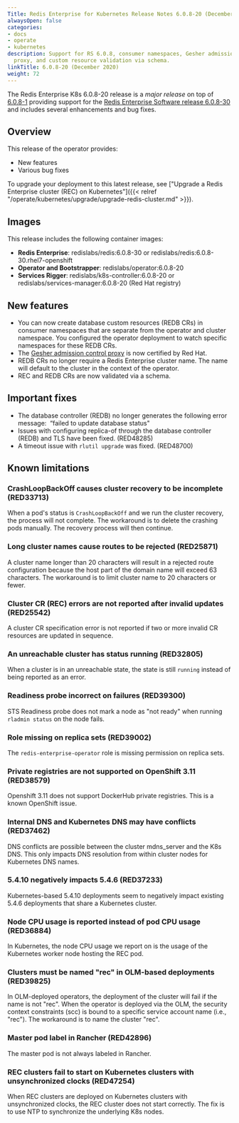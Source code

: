 ```yaml
---
Title: Redis Enterprise for Kubernetes Release Notes 6.0.8-20 (December 2020)
alwaysOpen: false
categories:
- docs
- operate
- kubernetes
description: Support for RS 6.0.8, consumer namespaces, Gesher admission controller
  proxy, and custom resource validation via schema.
linkTitle: 6.0.8-20 (December 2020)
weight: 72
---
```


The Redis Enterprise K8s 6.0.8-20 release is a *major release* on top of [6.0.8-1](https://github.com/RedisLabs/redis-enterprise-k8s-docs/releases/tag/v6.0.8-1) providing support for the [Redis Enterprise Software release 6.0.8-30](https://docs.redislabs.com/latest/rs/release-notes/rs-6-0-8-september-2020/) and includes several enhancements and bug fixes.

## Overview

This release of the operator provides:

 * New features
 * Various bug fixes

To upgrade your deployment to this latest release, see ["Upgrade a Redis Enterprise cluster (REC) on Kubernetes"]({{< relref "/operate/kubernetes/upgrade/upgrade-redis-cluster.md" >}}).

## Images
This release includes the following container images:
 * **Redis Enterprise**: redislabs/redis:6.0.8-30 or redislabs/redis:6.0.8-30.rhel7-openshift
 * **Operator and Bootstrapper**: redislabs/operator:6.0.8-20
 * **Services Rigger**: redislabs/k8s-controller:6.0.8-20 or redislabs/services-manager:6.0.8-20 (Red Hat registry)

## New features

 * You can now create database custom resources (REDB CRs) in consumer namespaces that are separate from the operator and cluster namespace. You configured the operator deployment to watch specific namespaces for these REDB CRs.
 * The [Gesher admission control proxy](https://github.com/RedisLabs/redis-enterprise-k8s-docs/blob/master/admission/GESHER.md) is now certified by Red Hat.
 * REDB CRs no longer require a Redis Enterprise cluster name. The name will default to the cluster in the context of the operator.
 * REC and REDB CRs are now validated via a schema.

## Important fixes

 * The database controller (REDB) no longer generates the following error message:  “failed to update database status"
 * Issues with configuring replica-of through the database controller (REDB) and TLS have been fixed. (RED48285)
 * A timeout issue with `rlutil upgrade` was fixed. (RED48700)

## Known limitations

### CrashLoopBackOff causes cluster recovery to be incomplete  (RED33713)

When a pod's status is `CrashLoopBackOff` and we run the cluster recovery, the process will not complete. The workaround is to delete the crashing pods manually. The recovery process will then continue.

### Long cluster names cause routes to be rejected  (RED25871)

A cluster name longer than 20 characters will result in a rejected route configuration because the host part of the domain name will exceed 63 characters. The workaround is to limit cluster name to 20 characters or fewer.

### Cluster CR (REC) errors are not reported after invalid updates (RED25542)

A cluster CR specification error is not reported if two or more invalid CR resources are updated in sequence.

### An unreachable cluster has status running (RED32805)

When a cluster is in an unreachable state, the state is still `running` instead of being reported as an error.

### Readiness probe incorrect on failures (RED39300)

STS Readiness probe does not mark a node as "not ready" when running `rladmin status` on the node fails.

### Role missing on replica sets (RED39002)

The `redis-enterprise-operator` role is missing permission on replica sets.

### Private registries are not supported on OpenShift 3.11 (RED38579)

Openshift 3.11 does not support DockerHub private registries. This is a known OpenShift issue.

### Internal DNS and Kubernetes DNS may have conflicts (RED37462)

DNS conflicts are possible between the cluster mdns_server and the K8s DNS. This only impacts DNS resolution from within cluster nodes for Kubernetes DNS names.

### 5.4.10 negatively impacts 5.4.6 (RED37233)

Kubernetes-based 5.4.10 deployments seem to negatively impact existing 5.4.6 deployments that share a Kubernetes cluster.

### Node CPU usage is reported instead of pod CPU usage (RED36884)

In Kubernetes, the node CPU usage we report on is the usage of the Kubernetes worker node hosting the REC pod.

### Clusters must be named "rec" in OLM-based deployments (RED39825)

In OLM-deployed operators, the deployment of the cluster will fail if the name is not "rec". When the operator is deployed via the OLM, the security context constraints (scc) is bound to a specific service account name (i.e., "rec"). The workaround is to name the cluster "rec".

### Master pod label in Rancher (RED42896)

The master pod is not always labeled in Rancher.

### REC clusters fail to start on Kubernetes clusters with unsynchronized clocks (RED47254)

When REC clusters are deployed on Kubernetes clusters with unsynchronized clocks, the REC cluster does not start correctly. The fix is to use NTP to synchronize the underlying K8s nodes.
